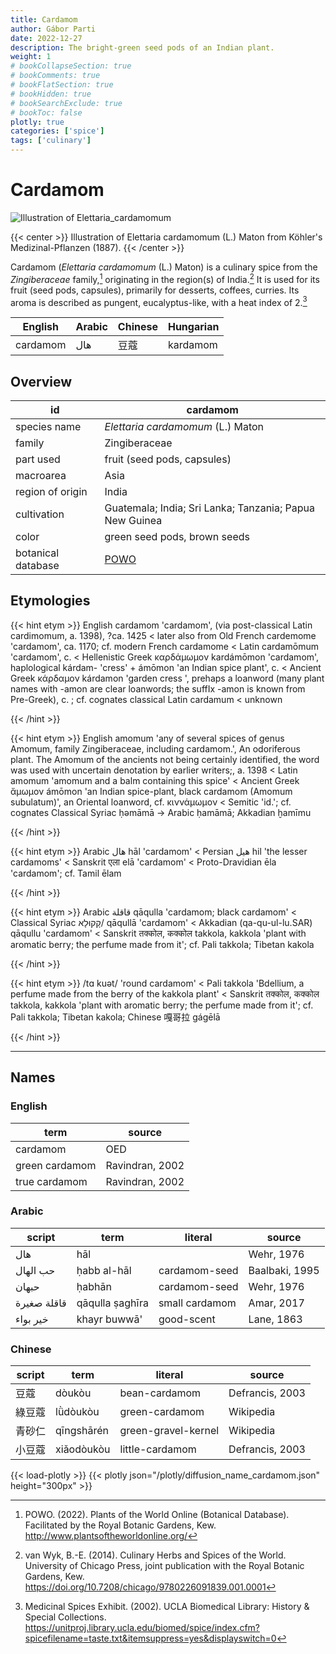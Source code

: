 ```yaml
---
title: Cardamom
author: Gábor Parti
date: 2022-12-27
description: The bright-green seed pods of an Indian plant.
weight: 1
# bookCollapseSection: true
# bookComments: true
# bookFlatSection: true
# bookHidden: true
# bookSearchExclude: true
# bookToc: false
plotly: true
categories: ['spice']
tags: ['culinary']
---
```


# Cardamom

![Illustration of Elettaria_cardamomum](/images/kohler/cardamom.png)

{{< center >}}
Illustration of Elettaria cardamomum (L.) Maton from Köhler's Medizinal-Pflanzen (1887).
{{< /center >}}

Cardamom (*Elettaria cardamomum* (L.) Maton) is a culinary spice from the *Zingiberaceae* family,[^powo] originating in the region(s) of India.[^van_wyk_culinary_2014] It is used for its fruit (seed pods, capsules), primarily for desserts, coffees, curries. Its aroma is described as pungent, eucalyptus-like, with a heat index of 2.[^ucla_medicinal_2002]

| English|Arabic|Chinese|Hungarian|
|--------|------|-------|---------|
|cardamom|  هال |   豆蔻  | kardamom|

## Overview

|        id        |                        cardamom                       |
|------------------|-------------------------------------------------------|
|   species name   |           *Elettaria cardamomum* (L.) Maton           |
|      family      |                     Zingiberaceae                     |
|     part used    |              fruit (seed pods, capsules)              |
|     macroarea    |                          Asia                         |
| region of origin |                         India                         |
|    cultivation   |Guatemala; India; Sri Lanka; Tanzania; Papua New Guinea|
|       color      |              green seed pods, brown seeds             |
|botanical database|  [POWO](https://powo.science.kew.org/taxon/796556-1)  |

## Etymologies

{{< hint etym >}}
English cardamom 'cardamom', (via post-classical Latin cardimomum, a. 1398), ?ca. 1425 < later also from Old French cardemome 'cardamom', ca. 1170; cf. modern French cardamome < Latin cardamōmum 'cardamom', c. < Hellenistic Greek καρδάμωμον kardámōmon 'cardamom', haplological kárdam- 'cress' + ámōmon 'an Indian spice plant', c. < Ancient Greek κάρδαμον kárdamon 'garden cress ', prehaps a loanword (many plant names with -amon are clear loanwords; the suffIx -amon is known from Pre-Greek), c. ; cf. cognates classical Latin cardamum < unknown

{{< /hint >}}

{{< hint etym >}}
English amomum 'any of several spices of genus Amomum, family Zingiberaceae, including cardamom.', An odoriferous plant. The Amomum of the ancients not being certainly identified, the word was used with uncertain denotation by earlier writers;, a. 1398 < Latin amomum 'amomum and a balm containing this spice' < Ancient Greek ἄμωμον ámōmon 'an Indian spice-plant, black cardamom (Amomum subulatum)', an Oriental loanword, cf. κιννάμωμον < Semitic 'id.'; cf. cognates Classical Syriac ḥəmāmā → Arabic ḥamāmā; Akkadian ḫamīmu

{{< /hint >}}

{{< hint etym >}}
Arabic هال hāl 'cardamom' < Persian هیل hil 'the lesser cardamoms' < Sanskrit एला elā 'cardamom' < Proto-Dravidian ēla 'cardamom'; cf. Tamil ēlam

{{< /hint >}}

{{< hint etym >}}
Arabic قاقلة qāqulla 'cardamom; black cardamom' < Classical Syriac קָקוּלָא/ qāqullā 'cardamom' < Akkadian (qa-qu-ul-lu.SAR) qāqullu 'cardamom' < Sanskrit तक्कोल, कक्कोल takkola, kakkola 'plant with aromatic berry; the perfume made from it'; cf. Pali takkola; Tibetan kakola

{{< /hint >}}

{{< hint etym >}}
/tɑ kuət/ 'round cardamom' < Pali takkola 'Bdellium, a perfume made from the berry of the kakkola plant' < Sanskrit तक्कोल, कक्कोल takkola, kakkola 'plant with aromatic berry; the perfume made from it'; cf. Pali takkola; Tibetan kakola; Chinese 嘎哥拉 gágēlā

{{< /hint >}}

***

## Names

### English

|     term     |     source    |
|--------------|---------------|
|   cardamom   |      OED      |
|green cardamom|Ravindran, 2002|
| true cardamom|Ravindran, 2002|

### Arabic

|   script  |      term     |    literal   |    source    |
|-----------|---------------|--------------|--------------|
|    هال    |      hāl      |              |  Wehr, 1976  |
|  حب الهال |  ḥabb al-hāl  | cardamom-seed|Baalbaki, 1995|
|   حبهان   |     ḥabhān    | cardamom-seed|  Wehr, 1976  |
|قاقلة صغيرة|qāqulla ṣaghīra|small cardamom|  Amar, 2017  |
|  خير بواء |  khayr buwwā' |  good-scent  |  Lane, 1863  |

### Chinese

|script|    term   |      literal      |     source    |
|------|-----------|-------------------|---------------|
|  豆蔻  |   dòukòu  |   bean-cardamom   |Defrancis, 2003|
|  綠豆蔻 |  lǜdòukòu |   green-cardamom  |   Wikipedia   |
|  青砂仁 |qīngshā​rén|green-gravel-kernel|   Wikipedia   |
|  小豆蔻 | xiǎodòukòu|  little-cardamom  |Defrancis, 2003|

{{< load-plotly >}}
{{< plotly json="/plotly/diffusion_name_cardamom.json" height="300px" >}}

[^powo]: POWO. (2022). Plants of the World Online (Botanical Database). Facilitated by the Royal Botanic Gardens, Kew. http://www.plantsoftheworldonline.org/
[^van_wyk_culinary_2014]: van Wyk, B.-E. (2014). Culinary Herbs and Spices of the World. University of Chicago Press, joint publication with the Royal Botanic Gardens, Kew. https://doi.org/10.7208/chicago/9780226091839.001.0001
[^ucla_medicinal_2002]: Medicinal Spices Exhibit. (2002). UCLA Biomedical Library: History & Special Collections. https://unitproj.library.ucla.edu/biomed/spice/index.cfm?spicefilename=taste.txt&itemsuppress=yes&displayswitch=0

